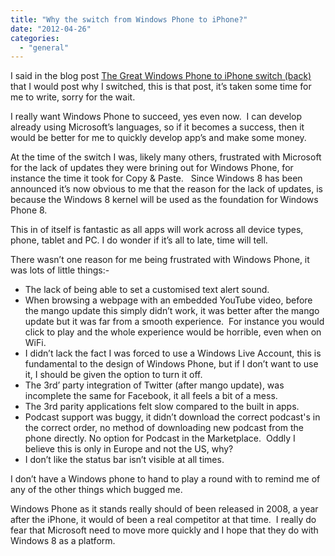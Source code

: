 ```yaml
---
title: "Why the switch from Windows Phone to iPhone?"
date: "2012-04-26"
categories: 
  - "general"
---
```


I said in the blog post [The Great Windows Phone to iPhone switch (back)](http://ramblinggeek.co.uk/2012/02/the-great-windows-phone-to-iphone-switch-back/) that I would post why I switched, this is that post, it’s taken some time for me to write, sorry for the wait.

I really want Windows Phone to succeed, yes even now.  I can develop already using Microsoft’s languages, so if it becomes a success, then it would be better for me to quickly develop app’s and make some money.

At the time of the switch I was, likely many others, frustrated with Microsoft for the lack of updates they were brining out for Windows Phone, for instance the time it took for Copy & Paste.   Since Windows 8 has been announced it’s now obvious to me that the reason for the lack of updates, is because the Windows 8 kernel will be used as the foundation for Windows Phone 8.

This in of itself is fantastic as all apps will work across all device types, phone, tablet and PC. I do wonder if it’s all to late, time will tell.

There wasn’t one reason for me being frustrated with Windows Phone, it was lots of little things:-

- The lack of being able to set a customised text alert sound.
- When browsing a webpage with an embedded YouTube video, before the mango update this simply didn’t work, it was better after the mango update but it was far from a smooth experience.  For instance you would click to play and the whole experience would be horrible, even when on WiFi.
- I didn’t lack the fact I was forced to use a Windows Live Account, this is fundamental to the design of Windows Phone, but if I don’t want to use it, I should be given the option to turn it off.
- The 3rd’ party integration of Twitter (after mango update), was incomplete the same for Facebook, it all feels a bit of a mess.
- The 3rd parity applications felt slow compared to the built in apps.  
- Podcast support was buggy, it didn’t download the correct podcast's in the correct order, no method of downloading new podcast from the phone directly. No option for Podcast in the Marketplace.  Oddly I believe this is only in Europe and not the US, why?
- I don’t like the status bar isn’t visible at all times.

I don’t have a Windows phone to hand to play a round with to remind me of any of the other things which bugged me. 

Windows Phone as it stands really should of been released in 2008, a year after the iPhone, it would of been a real competitor at that time.  I really do fear that Microsoft need to move more quickly and I hope that they do with Windows 8 as a platform.
